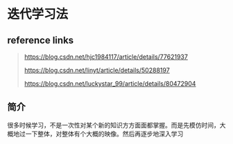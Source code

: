 # 迭代学习法

## reference links

> https://blog.csdn.net/hjc1984117/article/details/77621937
>
> https://blog.csdn.net/linyt/article/details/50288197
>
> https://blog.csdn.net/luckystar_99/article/details/80472904

## 简介

很多时候学习，不是一次性对某个新的知识方方面面都掌握。而是先模仿时间，大概地过一下整体，对整体有个大概的映像。然后再逐步地深入学习